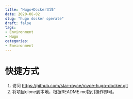 ```yaml
---
title: "Hugo+Docker实践"
date: 2020-06-02
slug: "hugo docker operate"
draft: false
tags:
- Environment
- Hugo
categories:
- Environment
---
```


# 快捷方式

1. 访问 https://github.com/star-royce/royce-hugo-docker.git
2. 将项目clone到本地，根据README.md指引操作即可。
